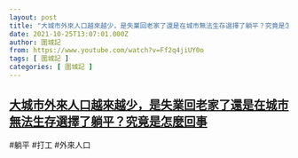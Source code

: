 ```yaml
---
layout: post
title: "大城市外來人口越來越少，是失業回老家了還是在城市無法生存選擇了躺平？究竟是怎麼回事"
date: 2021-10-25T13:07:01.000Z
author: 圍城記
from: https://www.youtube.com/watch?v=Ff2q4jiUY0o
tags: [ 圍城記 ]
categories: [ 圍城記 ]
---
```

<!--1635167221000-->
[大城市外來人口越來越少，是失業回老家了還是在城市無法生存選擇了躺平？究竟是怎麼回事](https://www.youtube.com/watch?v=Ff2q4jiUY0o)
------

<div>
#躺平 #打工 #外來人口
</div>
